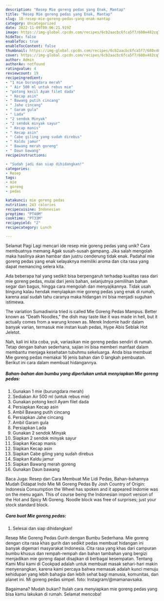 ```yaml
---
description: "Resep Mie goreng pedas yang Enak, Mantap"
title: "Resep Mie goreng pedas yang Enak, Mantap"
slug: 18-resep-mie-goreng-pedas-yang-enak-mantap
category: Uncategorized
date: 2022-11-09T00:06:21.919Z
image: https://img-global.cpcdn.com/recipes/6cb2aacbc6fca5f7/680x482cq70/mie-goreng-pedas-foto-resep-utama.jpg
hideToc: false
enableToc: true
enableTocContent: false
thumbnail: https://img-global.cpcdn.com/recipes/6cb2aacbc6fca5f7/680x482cq70/mie-goreng-pedas-foto-resep-utama.jpg
cover: https://img-global.cpcdn.com/recipes/6cb2aacbc6fca5f7/680x482cq70/mie-goreng-pedas-foto-resep-utama.jpg
author: Admin
authorAv: notfound
ratingvalue: 4
reviewcount: 19
recipeingredient:
- "1 mie burungdara merah"
- " Air 500 ml untuk rebus mie"
- "potong kecil Ayam filet dada"
- " Kecap asin"
- " Bawang putih cincang"
- " Jahe cincang"
- " Garam gula"
- " Lada"
- "2 sendok Minyak"
- "2 sendok minyak sayur"
- " Kecap manis"
- " Kecap asin"
- " Cabe giling yang sudah direbus"
- " Kaldu jamur"
- " Bawang merah goreng"
- " Daun bawang"
recipeinstructions:

- "Sudah jadi dan siap dihidangkan!"
categories:
- Resep
tags:
- mie
- goreng
- pedas

katakunci: mie goreng pedas 
nutrition: 243 calories
recipecuisine: Indonesian
preptime: "PT40M"
cooktime: "PT33M"
recipeyield: "2"
recipecategory: Lunch

---
```



Selamat Pagi Lagi mencari ide resep mie goreng pedas yang unik? Cara membuatnya memang Agak susah-susah gampang. Jika salah mengolah maka hasilnya akan hambar dan justru cenderung tidak enak. Padahal mie goreng pedas yang enak selayaknya memiliki aroma dan cita rasa yang dapat memancing selera kita.


Ada beberapa hal yang sedikit bisa berpengaruh terhadap kualitas rasa dari mie goreng pedas, mulai dari jenis bahan, selanjutnya pemilihan bahan segar dan bagus, hingga cara mengolah dan menyajikannya. Tidak usah bingung kalau hendak menyiapkan mie goreng pedas yang enak di rumah, karena asal sudah tahu caranya maka hidangan ini bisa menjadi suguhan istimewa.

The variation Sumadiwiria tried is called Mie Goreng Pedas Mampus. Better known as &#34;Death Noodles,&#34; the dish may taste like it was made in hell, but it actually comes from a warung known as. Merek Indomie hadir dalam banyak varian, termasuk mie instan kuah pedas, Hype Abis Seblak Hot Jeletot.


Nah, kali ini kita coba, yuk, variasikan mie goreng pedas sendiri di rumah. Tetap dengan bahan sederhana, sajian ini bisa memberi manfaat dalam membantu menjaga kesehatan tubuhmu sekeluarga. Anda bisa membuat Mie goreng pedas memakai 16 jenis bahan dan 0 langkah pembuatan. Berikut ini cara dalam membuat hidangannya.

<!--inarticleads1-->

##### Bahan-bahan dan bumbu yang diperlukan untuk menyiapkan Mie goreng pedas:

1. Gunakan 1 mie (burungdara merah)
1. Sediakan  Air 500 ml (untuk rebus mie)
1. Gunakan potong kecil Ayam filet dada
1. Persiapkan  Kecap asin
1. Ambil  Bawang putih cincang
1. Persiapkan  Jahe cincang
1. Ambil  Garam gula
1. Persiapkan  Lada
1. Gunakan 2 sendok Minyak
1. Siapkan 2 sendok minyak sayur
1. Siapkan  Kecap manis
1. Siapkan  Kecap asin
1. Siapkan  Cabe giling yang sudah direbus
1. Siapkan  Kaldu jamur
1. Siapkan  Bawang merah goreng
1. Gunakan  Daun bawang


Baca Juga: Resep dan Cara Membuat Mie Lidi Pedas, Bahan-bahannya Mudah Didapat Indo Mie Mi Goreng Pedas By Josh Country of Origin: Indonesia Consumption the Wheel has spoken and it appeared Indomie was on the menu again. This of course being the Indonesian import version of the Hot and Spicy Mi Goreng. Noodle block was free of surprises; just your stock standard block. 

<!--inarticleads2-->

##### Cara buat Mie goreng pedas:


1. Selesai dan siap dihidangkan!

Resep Mie Goreng Pedas Gurih dengan Bumbu Sederhana. Mie goreng dengan cita rasa khas gurih dan sedikit pedas membuat hidangan ini banyak digemari masyarakat Indonesia. Cita rasa yang khas dari campuran bumbu khusus dan rempah-rempah dan bahan tambahan yang bergizi menjadikan mie goreng dapat disajikan di berbagai kesempatan. Tentang Kami Misi kami di Cookpad adalah untuk membuat masak sehari-hari makin menyenangkan, karena kami percaya bahwa memasak adalah kunci menuju kehidupan yang lebih bahagia dan lebih sehat bagi manusia, komunitas, dan planet ini. Mi goreng pedas simpel. foto: Instagram/@mamanavsaka. 

Bagaimana? Mudah bukan? Itulah cara menyiapkan mie goreng pedas yang bisa kamu lakukan di rumah. Selamat mencoba!
